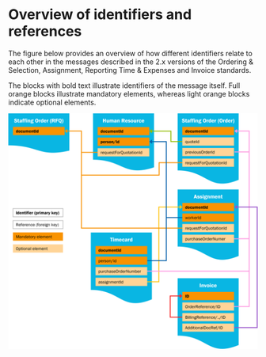 # Overview of identifiers and references
The figure below provides an overview of how different identifiers relate to each other in the messages described in the 2.x versions of the Ordering & Selection, Assignment, Reporting Time & Expenses and Invoice standards.

The blocks with bold text illustrate identifiers of the message itself. Full orange blocks illustrate mandatory elements, whereas light orange blocks indicate optional elements.

![Overview of the identifiers and references of the 2.x versions of the Ordering & Selection, Assignment, Reporting Time & Expenses and Invoice standards.](../../../static/img/Identifier-overview.png)